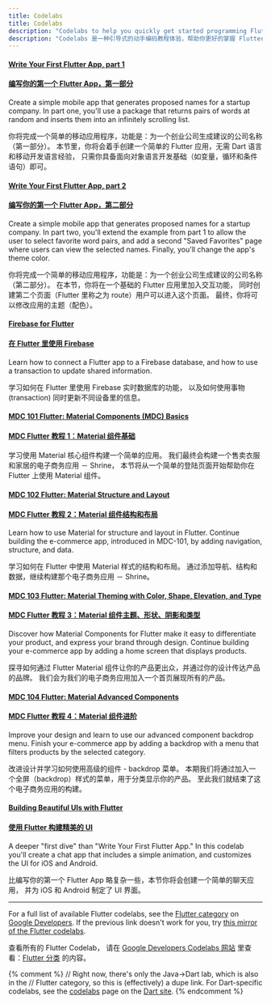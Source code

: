 ```yaml
---
title: Codelabs
title: Codelabs
description: "Codelabs to help you quickly get started programming Flutter."
description: "Codelabs 是一种引导式的动手编码教程体验，帮助你更好的掌握 Flutter 编程技巧"
---
```


#### [Write Your First Flutter App, part 1](https://codelabs.developers.google.com/codelabs/first-flutter-app-pt1)
#### [编写你的第一个 Flutter App，第一部分]({{site.codelabs}}/codelabs/first-flutter-app-pt1-cn/index.html)

Create a simple mobile app that generates proposed names for a startup
company. In part one, you'll use a package that returns pairs of words
at random and inserts them into an infinitely scrolling list.

你将完成一个简单的移动应用程序，功能是：为一个创业公司生成建议的公司名称（第一部分）。
本节里，你将会着手创建一个简单的 Flutter 应用，无需 Dart 语言和移动开发语言经验，
只需你具备面向对象语言开发基础（如变量，循环和条件语句）即可。

#### [Write Your First Flutter App, part 2](https://codelabs.developers.google.com/codelabs/first-flutter-app-pt2)
#### [编写你的第一个 Flutter App，第二部分]({{site.codelabs}}/codelabs/first-flutter-app-pt2-cn/index.html)

Create a simple mobile app that generates proposed names for a startup
company. In part two, you'll extend the example from part 1 to allow
the user to select favorite word pairs, and add a second "Saved Favorites"
page where users can view the selected names.
Finally, you'll change the app's theme color.

你将完成一个简单的移动应用程序，功能是：为一个创业公司生成建议的公司名称（第二部分）。
在本节，你将在一个基础的 Flutter 应用里加入交互功能，
同时创建第二个页面（Flutter 里称之为 route）用户可以进入这个页面。
最终，你将可以修改应用的主题（配色）。

#### [Firebase for Flutter](https://codelabs.developers.google.com/codelabs/flutter-firebase)
#### [在 Flutter 里使用 Firebase]({{site.codelabs}}/codelabs/flutter-firebase-cn/index.htm)

Learn how to connect a Flutter app to a Firebase database, and how to use
a transaction to update shared information.

学习如何在 Flutter 里使用 Firebase 实时数据库的功能，
以及如何使用事物 (transaction) 同时更新不同设备里的信息。

#### [MDC 101 Flutter: Material Components (MDC) Basics](https://codelabs.developers.google.com/codelabs/mdc-101-flutter)
#### [MDC Flutter 教程 1：Material 组件基础]({{site.codelabs}}/codelabs/mdc-101-flutter-cn/index.html)

学习使用 Material 核心组件构建一个简单的应用。
我们最终会构建一个售卖衣服和家居的电子商务应用 － Shrine，
本节将从一个简单的登陆页面开始帮助你在 Flutter 上使用 Material 组件。

#### [MDC 102 Flutter: Material Structure and Layout](https://codelabs.developers.google.com/codelabs/mdc-102-flutter)
#### [MDC Flutter 教程 2：Material 组件结构和布局]({{site.codelabs}}/codelabs/mdc-102-flutter-cn/index.html)

Learn how to use Material for structure and layout in Flutter.
Continue building the e-commerce app, introduced in MDC-101,
by adding navigation, structure, and data.

学习如何在 Flutter 中使用 Material 样式的结构和布局。
通过添加导航、结构和数据，继续构建那个电子商务应用 － Shrine。

#### [MDC 103 Flutter: Material Theming with Color, Shape, Elevation, and Type](https://codelabs.developers.google.com/codelabs/mdc-103-flutter)
#### [MDC Flutter 教程 3：Material 组件主题、形状、阴影和类型]({{site.codelabs}}/codelabs/mdc-103-flutter-cn/index.html)

Discover how Material Components for Flutter make it easy to differentiate
your product, and express your brand through design. Continue
building your e-commerce app by adding a home screen that displays products.

探寻如何通过 Flutter Material 组件让你的产品更出众，并通过你的设计传达产品的品牌。
我们会为我们的电子商务应用加入一个首页展现所有的产品。

#### [MDC 104 Flutter: Material Advanced Components](https://codelabs.developers.google.com/codelabs/mdc-104-flutter)
#### [MDC Flutter 教程 4：Material 组件进阶]({{site.codelabs}}/codelabs/mdc-104-flutter-cn/index.html)

Improve your design and learn to use our advanced component backdrop menu.
Finish your e-commerce app by adding a backdrop with a menu that filters
products by the selected category.

改进设计并学习如何使用高级的组件 - backdrop 菜单。
本期我们将通过加入一个全屏（backdrop）样式的菜单，用于分类显示你的产品。
至此我们就结束了这个电子商务应用的构建。

#### [Building Beautiful UIs with Flutter](https://codelabs.developers.google.com/codelabs/flutter)
#### [使用 Flutter 构建精美的 UI]({{site.codelabs}}/codelabs/flutter-cn/index.html)

A deeper "first dive" than "Write Your First Flutter App." In this codelab
you'll create a chat app that includes a simple animation, and customizes
the UI for iOS and Android.

比编写你的第一个 Flutter App 略复杂一些，本节你将会创建一个简单的聊天应用，
并为 iOS 和 Android 制定了 UI 界面。

---

For a full list of available Flutter codelabs, see the
[Flutter category]({{site.codelabs}}/?cat=Flutter)
on [Google Developers]({{site.codelabs}}).
If the previous link doesn't work for you, try
[this mirror of the Flutter codelabs](https://codelabs.flutter-io.cn/).

查看所有的 Flutter Codelab，
请在 [Google Developers Codelabs 网站](https://codelabs.developers.google.com) 
里查看：[Flutter 分类](https://codelabs.developers.google.com/?cat=Flutter) 的内容。


{% comment %}
// Right now, there's only the Java->Dart lab, which is also in the
// Flutter category, so this is (effectively) a dupe link.
For Dart-specific codelabs, see the
[codelabs]({{site.dart-site}}/codelabs) page on the
[Dart site]({{site.dart-site}}).
{% endcomment %}
